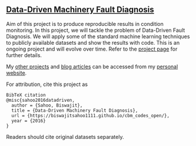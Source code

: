 ## [Data-Driven Machinery Fault Diagnosis](https://biswajitsahoo1111.github.io/cbm_codes_open/)

Aim of this project is to produce reproducible results in condition monitoring. In this project, we will tackle the problem of Data-Driven Fault Diagnosis. We will apply some of the standard machine learning techniques to publicly available datasets and show the results with code. This is an ongoing project and will evolve over time. Refer to the [project page](https://biswajitsahoo1111.github.io/rul_codes_open/) for further details.

My [other projects](https://biswajitsahoo1111.github.io/project/) and [blog articles](https://biswajitsahoo1111.github.io/categories/blog/) can be accessed from my [personal website](https://biswajitsahoo1111.github.io/).


For attribution, cite this project as
```
BibTeX citation
@misc{sahoo2016datadriven,
  author = {Sahoo, Biswajit},
  title = {Data-Driven Machinery Fault Diagnosis},
  url = {https://biswajitsahoo1111.github.io/cbm_codes_open/},
  year = {2016}
}
```
Readers should cite original datasets separately.
